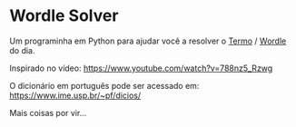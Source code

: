 # Wordle Solver

Um programinha em Python para ajudar você a resolver o [Termo](https://term.ooo/) / [Wordle](https://www.nytimes.com/games/wordle/index.html) do dia.

Inspirado no vídeo: 
https://www.youtube.com/watch?v=788nz5_Rzwg

O dicionário em português pode ser acessado em:
https://www.ime.usp.br/~pf/dicios/

Mais coisas por vir...
